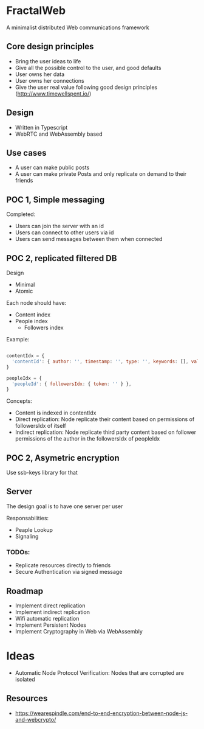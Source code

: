 # FractalWeb

A minimalist distributed Web communications framework

## Core design principles

- Bring the user ideas to life
- Give all the possible control to the user, and good defaults
- User owns her data
- User owns her connections
- Give the user real value following good design principles (http://www.timewellspent.io/)

## Design

- Written in Typescript
- WebRTC and WebAssembly based

## Use cases

- A user can make public posts
- A user can make private Posts and only replicate on demand to their friends

## POC 1, Simple messaging

Completed:

- Users can join the server with an id
- Users can connect to other users via id
- Users can send messages between them when connected

## POC 2, replicated filtered DB

Design

- Minimal
- Atomic

Each node should have:

- Content index
- People index
  - Followers index

Example:

```javascript

contentIdx = {
  'contentId': { author: '', timestamp: '', type: '', keywords: [], value: '' },
}

peopleIdx = {
  'peopleId': { followersIdx: { token: '' } },
}

```

Concepts:

- Content is indexed in contentIdx
- Direct replication: Node replicate their content based on permissions of followersIdx of itself
- Indirect replication: Node replicate third party content based on follower permissions of the author in the followersIdx of peopleIdx

## POC 2, Asymetric encryption

Use ssb-keys library for that

## Server

The design goal is to have one server per user

Responsabilities:

- Peaple Lookup
- Signaling

### TODOs:

- Replicate resources directly to friends
- Secure Authentication via signed message

## Roadmap

- Implement direct replication
- Implement indirect replication
- Wifi automatic replication
- Implement Persistent Nodes
- Implement Cryptography in Web via WebAssembly

# Ideas

- Automatic Node Protocol Verification: Nodes that are corrupted are isolated

## Resources

- https://wearespindle.com/end-to-end-encryption-between-node-js-and-webcrypto/
